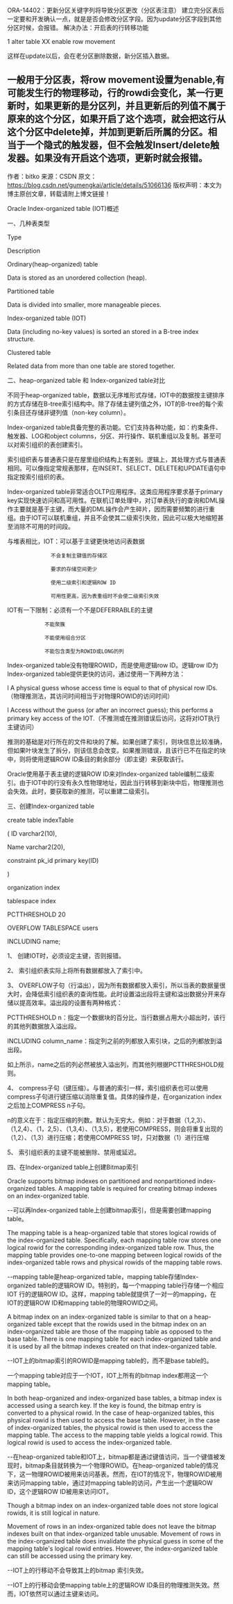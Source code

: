 ORA-14402：更新分区关键字列将导致分区更改（分区表注意）
建立完分区表后一定要和开发确认一点，就是是否会修改分区字段。因为update分区字段到其他分区时候，会报错。
解决办法：开启表的行转移功能

1
alter table XX enable row movement

这样在update以后，会在老分区删除数据，新分区插入数据。

一般用于分区表，将row movement设置为enable,有可能发生行的物理移动，行的rowdi会变化，某一行更新时，如果更新的是分区列，并且更新后的列值不属于原来的这个分区，如果开启了这个选项，就会把这行从这个分区中delete掉，并加到更新后所属的分区。相当于一个隐式的触发器，但不会触发Insert/delete触发器。如果没有开启这个选项，更新时就会报错。
--------------------- 
作者：bitko 
来源：CSDN 
原文：https://blog.csdn.net/gumengkai/article/details/51066136 
版权声明：本文为博主原创文章，转载请附上博文链接！


Oracle Index-organized table (IOT)概述

一、几种表类型

Type

Description

Ordinary(heap-organized) table

Data is stored as an unordered collection (heap).

Partitioned table

Data is divided into smaller, more manageable pieces.

Index-organized table (IOT)

Data (including no-key values) is sorted an stored in a B-tree index structure.

Clustered table

Related data from more than one table are stored together.

 

 

二、heap-organized table 和 Index-organized table对比

 

不同于heap-organized table，数据以无序堆形式存储，IOT中的数据按主键排序的方式存储在B-tree索引结构中。除了存储主键列值之外，IOT的B-tree的每个索引条目还存储非键列值（non-key column）。

Index-organized table具备完整的表功能。它们支持各种功能，如：约束条件、触发器、LOG和object columns，分区、并行操作、联机重组以及复制。甚至可以对索引组织的表创建索引。

索引组织表与普通表只是在屋里组织结构上有差别。逻辑上，其处理方式与普通表相同。可以像指定常规表那样，在INSERT、SELECT、DELETE和UPDATE语句中指定按索引组织的表。

Index-organized table非常适合OLTP应用程序。这类应用程序要求基于primary key实现快速访问和高可用性。在联机订单处理中，对订单表执行的查询和DML操作主要就是基于主键，而大量的DML操作会产生碎片，因而需要频繁的进行重组。由于IOT可以联机重组，并且不会使其二级索引失败，因此可以极大地缩短甚至消除不可用的时间段。

 

与堆表相比，IOT：可以基于主键更快地访问表数据

                  不会复制主键值的存储区

                  要求的存储空间更少

                  使用二级索引和逻辑ROW ID

                  可用性更高，因为表重组时不会使二级索引失效

 

IOT有一下限制：必须有一个不是DEFERRABLE的主键

                不能聚簇

                不能使用组合分区

                不能包含类型为ROWID或LONG的列

 

Index-organized table没有物理ROWID，而是使用逻辑row ID。逻辑row ID为Index-organized table提供更快的访问，通过使用一下两种方法：

l   A physical guess whose access time is equal to that of physical row IDs.（物理推测法，其访问时间相当于对物理ROWID的访问时间）

l   Access without the guess (or after an incorrect guess); this performs a primary key access of the IOT.（不推测或在推测错误后访问，这将对IOT执行主键访问）

 

推测的基础是对行所在的文件和块的了解。如果创建了索引，则块信息比较准确，但如果叶块发生了拆分，则该信息会改变。如果推测错误，且该行已不在指定的块中，则将使用逻辑ROW ID条目的剩余部分（即主键）来获取该行。

Oracle使用基于表主键的逻辑ROW ID来对Index-organized table编制二级索引。由于IOT中的行没有永久性物理地址，因此当行转移到新块中后，物理推测也会失效。此时，要获取新的推测，可以重建二级索引。

 

 

三、创建Index-organized table

 

create table indexTable

( ID varchar2(10),

   Name varchar2(20),

   constraint pk_id primary key(ID)

)

organization index

tablespace index

PCTTHRESHOLD 20

OVERFLOW TABLESPACE users

INCLUDING name;

 

1、 创建IOT时，必须设定主键，否则报错。

2、 索引组织表实际上将所有数据都放入了索引中。

3、 OVERFLOW子句（行溢出），因为所有数据都放入索引，所以当表的数据量很大时，会降低索引组织表的查询性能。此时设置溢出段将主键和溢出数据分开来存储以提高效率。溢出段的设置有两种格式：

PCTTHRESHOLD n：指定一个数据块的百分比，当行数据占用大小超出时，该行的其他列数据放入溢出段。

INCLUDING column_name：指定列之前的列都放入索引块，之后的列都放到溢出段。

如上所示，name之后的列必然被放入溢出列，而其他列根据PCTTHRESHOLD规则。

4、 compress子句（键压缩）。与普通的索引一样，索引组织表也可以使用compress子句进行键压缩以消除重复值。具体的操作是，在organization index之后加上COMPRESS n子句。

n的意义在于：指定压缩的列数。默认为无穷大。例如：对于数据（1,2,3）、（1,2,4）、（1，2,5）、（1,3,4）、（1,3,5），若使用COMPRESS，则会将重复出现的（1,2）、（1,3）进行压缩；若使用COMPRESS 1时，只对数据（1）进行压缩

5、 索引组织表的主键不能被删除、禁用或延迟。

 

四、在Index-organized table上创建Bitmap索引

Oracle supports bitmap indexes on partitioned and nonpartitioned index-organized tables. A mapping table is required for creating bitmap indexes on an index-organized table.

--可以再Index-organized table上创建bitmap索引，但是需要创建mapping table。

The mapping table is a heap-organized table that stores logical rowids of the index-organized table. Specifically, each mapping table row stores one logical rowid for the corresponding index-organized table row. Thus, the mapping table provides one-to-one mapping between logical rowids of the index-organized table rows and physical rowids of the mapping table rows.

--mapping table是heap-organized table，mapping table存储Index-organized table的逻辑ROW ID。特别的，每一个mapping table行存储一个相应IOT 行的逻辑ROW ID。这样，mapping table就提供了一对一的mapping，在IOT的逻辑ROW ID和mapping table的物理ROWID之间。

A bitmap index on an index-organized table is similar to that on a heap-organized table except that the rowids used in the bitmap index on an index-organized table are those of the mapping table as opposed to the base table. There is one mapping table for each index-organized table and it is used by all the bitmap indexes created on that index-organized table.

--IOT上的bitmap索引的ROWID是mapping table的，而不是base table的。

一个mapping table对应于一个IOT，IOT上所有的bitmap index都用这一个mapping table。

In both heap-organized and index-organized base tables, a bitmap index is accessed using a search key. If the key is found, the bitmap entry is converted to a physical rowid. In the case of heap-organized tables, this physical rowid is then used to access the base table. However, in the case of index-organized tables, the physical rowid is then used to access the mapping table. The access to the mapping table yields a logical rowid. This logical rowid is used to access the index-organized table.

--在heap-organized table和IOT上，bitmap都是通过键值访问，当一个键值被发现时，bitmap条目就转换为一个物理ROWID。在heap-organized table的情况下，这一物理ROWID被用来访问基表。然而，在IOT的情况下，物理ROWID被用来访问mapping table，通过对mapping table的访问，产生出一个逻辑ROW ID，这个逻辑ROW ID被用来访问IOT。

Though a bitmap index on an index-organized table does not store logical rowids, it is still logical in nature.

Movement of rows in an index-organized table does not leave the bitmap indexes built on that index-organized table unusable. Movement of rows in the index-organized table does invalidate the physical guess in some of the mapping table's logical rowid entries. However, the index-organized table can still be accessed using the primary key.

--IOT上的行移动不会导致其上的bitmap 索引失效。

--IOT上的行移动会使mapping table上的逻辑ROW ID条目的物理推测失效。然而，IOT依然可以通过主键来访问。